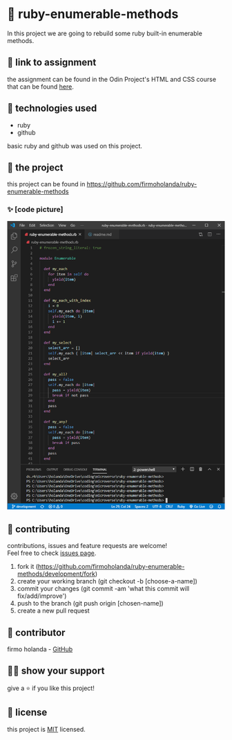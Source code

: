 # 📃 ruby-enumerable-methods

In this project we are going to rebuild some ruby built-in enumerable methods.



## 🔗 link to assignment

the assignment can be found in the Odin Project's HTML and CSS course that can be found [here](https://www.theodinproject.com/courses/ruby-programming/lessons/advanced-building-blocks).



## 📡 technologies used

- ruby
- github

basic ruby and github was used on this project.



## 🚀 the project

this project can be found in https://github.com/firmoholanda/ruby-enumerable-methods

### ✨ [code picture]

<img alt="page animation" src="https://github.com/firmoholanda/ruby-enumerable-methods/blob/development/img/ruby-enumerable-methods.png"/>



## 🤝 contributing

contributions, issues and feature requests are welcome!<br/>Feel free to check [issues page](https://github.com/firmoholanda/ruby-enumerable-methods/development/issues).

1. fork it (https://github.com/firmoholanda/ruby-enumerable-methods/development/fork)
2. create your working branch (git checkout -b [choose-a-name])
3. commit your changes (git commit -am 'what this commit will fix/add/improve')
4. push to the branch (git push origin [chosen-name])
5. create a new pull request



## 🤖 contributor

firmo holanda - [GitHub](https://github.com/firmoholanda)



## 🙋‍♂ show your support

give a ⭐️ if you like this project!



## 📝 license

this project is [MIT](https://github.com/firmoholanda/newsweek.com-clone/development/blob/development/license.txt) licensed.
 
